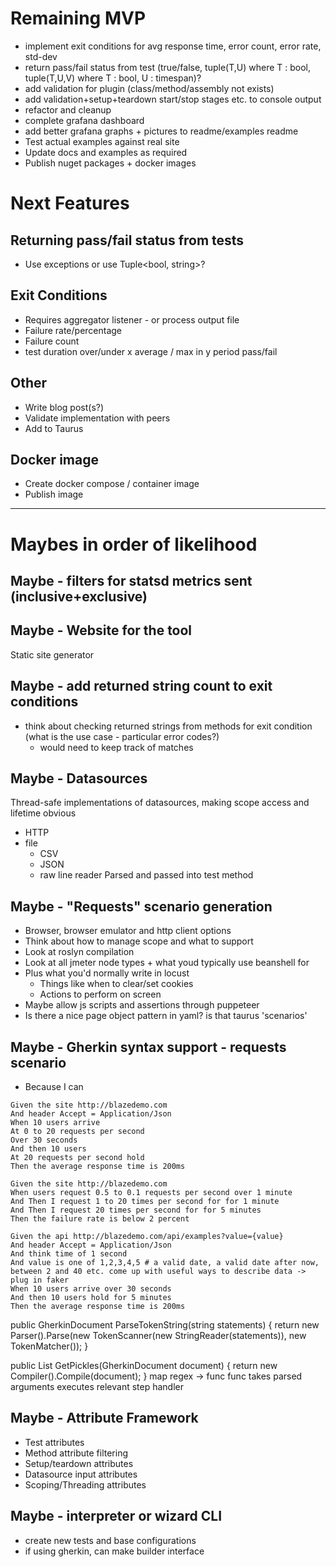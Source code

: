 # Remaining MVP
- implement exit conditions for avg response time, error count, error rate, std-dev
- return pass/fail status from test (true/false, tuple(T,U) where T : bool, tuple(T,U,V) where T : bool, U : timespan)?
- add validation for plugin (class/method/assembly not exists)
- add validation+setup+teardown start/stop stages etc. to console output
- refactor and cleanup
- complete grafana dashboard
- add better grafana graphs + pictures to readme/examples readme
- Test actual examples against real site
- Update docs and examples as required
- Publish nuget packages + docker images

# Next Features
## Returning pass/fail status from tests
 - Use exceptions or use Tuple<bool, string>?

## Exit Conditions
- Requires aggregator listener - or process output file
- Failure rate/percentage
- Failure count
- test duration over/under x average / max in y period
pass/fail

## Other
- Write blog post(s?)
- Validate implementation with peers
- Add to Taurus

## Docker image
- Create docker compose / container image
- Publish image

--------
# Maybes in order of likelihood
## Maybe - filters for statsd metrics sent (inclusive+exclusive)

## Maybe - Website for the tool
Static site generator

## Maybe - add returned string count to exit conditions
- think about checking returned strings from methods for exit condition (what is the use case - particular error codes?)
  - would need to keep track of matches


## Maybe - Datasources
Thread-safe implementations of datasources, making scope access and lifetime obvious
- HTTP
- file
  - CSV
  - JSON
  - raw line reader
Parsed and passed into test method

## Maybe - "Requests" scenario generation
- Browser, browser emulator and http client options
- Think about how to manage scope and what to support
- Look at roslyn compilation
- Look at all jmeter node types + what youd typically use beanshell for
- Plus what you'd normally write in locust
  - Things like when to clear/set cookies
  - Actions to perform on screen
- Maybe allow js scripts and assertions through puppeteer
- Is there a nice page object pattern in yaml? is that taurus 'scenarios'

## Maybe - Gherkin syntax support - requests scenario
- Because I can

```gherkin
Given the site http://blazedemo.com
And header Accept = Application/Json
When 10 users arrive
At 0 to 20 requests per second
Over 30 seconds
And then 10 users
At 20 requests per second hold
Then the average response time is 200ms
```

```gherkin
Given the site http://blazedemo.com
When users request 0.5 to 0.1 requests per second over 1 minute
And Then I request 1 to 20 times per second for for 1 minute
And Then I request 20 times per second for for 5 minutes
Then the failure rate is below 2 percent
```

```gherkin
Given the api http://blazedemo.com/api/examples?value={value}
And header Accept = Application/Json
And think time of 1 second
And value is one of 1,2,3,4,5 # a valid date, a valid date after now, between 2 and 40 etc. come up with useful ways to describe data -> plug in faker
When 10 users arrive over 30 seconds
And then 10 users hold for 5 minutes
Then the average response time is 200ms
```

public GherkinDocument ParseTokenString(string statements)
{
    return new Parser().Parse(new TokenScanner(new StringReader(statements)),
                                                new TokenMatcher());
}

public List<Pickle> GetPickles(GherkinDocument document)
{
    return new Compiler().Compile(document);
}
map regex -> func
func takes parsed arguments
executes relevant step handler

## Maybe - Attribute Framework
- Test attributes
- Method attribute filtering
- Setup/teardown attributes
- Datasource input attributes
- Scoping/Threading attributes

## Maybe - interpreter or wizard CLI
- create new tests and base configurations
- if using gherkin, can make builder interface
